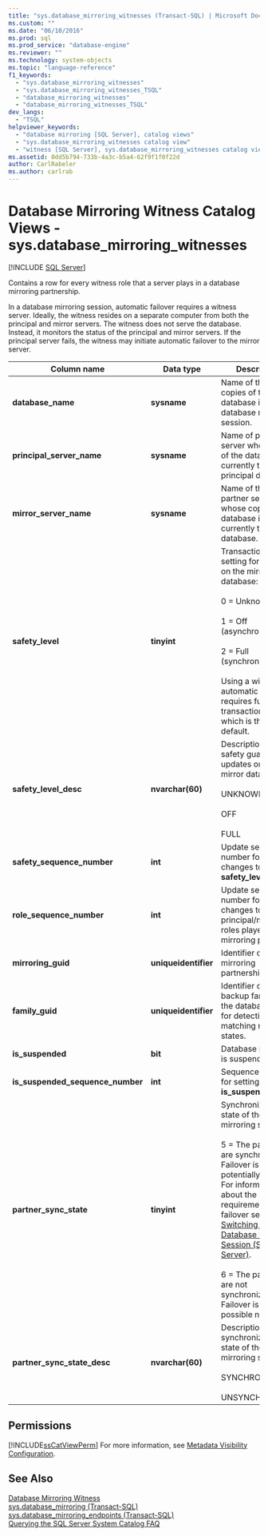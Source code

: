 ```yaml
---
title: "sys.database_mirroring_witnesses (Transact-SQL) | Microsoft Docs"
ms.custom: ""
ms.date: "06/10/2016"
ms.prod: sql
ms.prod_service: "database-engine"
ms.reviewer: ""
ms.technology: system-objects
ms.topic: "language-reference"
f1_keywords: 
  - "sys.database_mirroring_witnesses"
  - "sys.database_mirroring_witnesses_TSQL"
  - "database_mirroring_witnesses"
  - "database_mirroring_witnesses_TSQL"
dev_langs: 
  - "TSQL"
helpviewer_keywords: 
  - "database mirroring [SQL Server], catalog views"
  - "sys.database_mirroring_witnesses catalog view"
  - "witness [SQL Server], sys.database_mirroring_witnesses catalog view"
ms.assetid: 0dd5b794-733b-4a3c-b5a4-62f9f1f0f22d
author: CarlRabeler
ms.author: carlrab
---
```

# Database Mirroring Witness Catalog Views - sys.database_mirroring_witnesses
 [!INCLUDE [SQL Server](../../includes/applies-to-version/sqlserver.md)]

  Contains a row for every witness role that a server plays in a database mirroring partnership. 
  
  In a database mirroring session, automatic failover requires a witness server. Ideally, the witness resides on a separate computer from both the principal and mirror servers. The witness does not serve the database. Instead, it monitors the status of the principal and mirror servers. If the principal server fails, the witness may initiate automatic failover to the mirror server. 
  
|Column name|Data type|Description|  
|-----------------|---------------|-----------------|  
|**database_name**|**sysname**|Name of the two copies of the database in the database mirroring session.|  
|**principal_server_name**|**sysname**|Name of partner server whose copy of the database is currently the principal database.|  
|**mirror_server_name**|**sysname**|Name of the partner server whose copy of the database is currently the mirror database.|  
|**safety_level**|**tinyint**|Transaction safety setting for updates on the mirror database:<br /><br /> 0 = Unknown state<br /><br /> 1 = Off (asynchronous)<br /><br /> 2 = Full (synchronous)<br /><br /> Using a witness for automatic failover requires full transaction safety, which is the default.|  
|**safety_level_desc**|**nvarchar(60)**|Description of safety guarantee of updates on the mirror database:<br /><br /> UNKNOWN<br /><br /> OFF<br /><br /> FULL|  
|**safety_sequence_number**|**int**|Update sequence number for changes to **safety_level**.|  
|**role_sequence_number**|**int**|Update sequence number for changes to principal/mirror roles played by the mirroring partners.|  
|**mirroring_guid**|**uniqueidentifier**|Identifier of the mirroring partnership.|  
|**family_guid**|**uniqueidentifier**|Identifier of the backup family for the database. Used for detecting matching restore states.|  
|**is_suspended**|**bit**|Database mirroring is suspended.|  
|**is_suspended_sequence_number**|**int**|Sequence number for setting **is_suspended**.|  
|**partner_sync_state**|**tinyint**|Synchronization state of the mirroring session:<br /><br /> 5 = The partners are synchronized. Failover is potentially possible. For information about the requirements for failover see, [Role Switching During a Database Mirroring Session &#40;SQL Server&#41;](../../database-engine/database-mirroring/role-switching-during-a-database-mirroring-session-sql-server.md).<br /><br /> 6 = The partners are not synchronized. Failover is not possible now.|  
|**partner_sync_state_desc**|**nvarchar(60)**|Description of the synchronization state of the mirroring session:<br /><br /> SYNCHRONIZED<br /><br /> UNSYNCHRONIZED|  
  
## Permissions  
 [!INCLUDE[ssCatViewPerm](../../includes/sscatviewperm-md.md)] For more information, see [Metadata Visibility Configuration](../../relational-databases/security/metadata-visibility-configuration.md).  
  
## See Also  
 [Database Mirroring Witness](../../database-engine/database-mirroring/database-mirroring-witness.md)   
 [sys.database_mirroring &#40;Transact-SQL&#41;](../../relational-databases/system-catalog-views/sys-database-mirroring-transact-sql.md)   
 [sys.database_mirroring_endpoints &#40;Transact-SQL&#41;](../../relational-databases/system-catalog-views/sys-database-mirroring-endpoints-transact-sql.md)   
 [Querying the SQL Server System Catalog FAQ](../../relational-databases/system-catalog-views/querying-the-sql-server-system-catalog-faq.md)  
  
  
